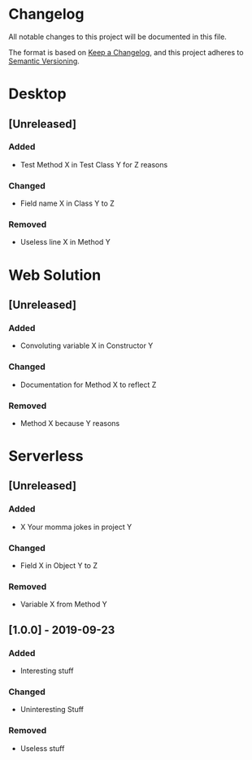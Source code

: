 # Changelog
All notable changes to this project will be documented in this file.

The format is based on [Keep a Changelog](https://keepachangelog.com/en/1.0.0/),
and this project adheres to [Semantic Versioning](https://semver.org/spec/v2.0.0.html).

# Desktop

## [Unreleased]

### Added
- Test Method X in Test Class Y for Z reasons

### Changed
- Field name X in Class Y to Z

### Removed
- Useless line X in Method Y

# Web Solution

## [Unreleased]

### Added
- Convoluting variable X in Constructor Y

### Changed
- Documentation for Method X to reflect Z

### Removed
- Method X because Y reasons

# Serverless

## [Unreleased]

### Added
- X Your momma jokes in project Y

### Changed
- Field X in Object Y to Z

### Removed
- Variable X from Method Y

## [1.0.0] - 2019-09-23
### Added
- Interesting stuff

### Changed
- Uninteresting Stuff

### Removed
- Useless stuff
